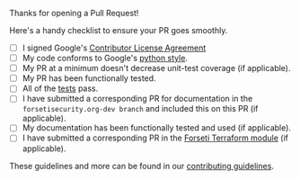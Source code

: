 Thanks for opening a Pull Request!

Here's a handy checklist to ensure your PR goes smoothly.

- [ ] I signed Google's [Contributor License Agreement](https://opensource.google.com/docs/cla/)
- [ ] My code conforms to Google's [python style](https://google.github.io/styleguide/pyguide.html).
- [ ] My PR at a minimum doesn't decrease unit-test coverage (if applicable).
- [ ] My PR has been functionally tested.
- [ ] All of the [tests](https://forsetisecurity.org/docs/latest/develop/dev/testing.html) pass.
- [ ] I have submitted a corresponding PR for documentation in the `forsetisecurity.org-dev branch` and included this on this PR (if applicable).
- [ ] My documentation has been functionally tested and used (if applicable).
- [ ] I have submitted a corresponding PR in the [Forseti Terraform module](https://github.com/forseti-security/terraform-google-forseti) (if applicable).

These guidelines and more can be found in our [contributing guidelines](https://github.com/forseti-security/forseti-security/blob/dev/.github/CONTRIBUTING.md).
